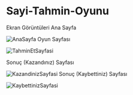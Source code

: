# Sayi-Tahmin-Oyunu
Ekran Görüntüleri
Ana Sayfa

![AnaSayfa](https://user-images.githubusercontent.com/84927381/168469289-ad717eab-2322-4053-b2e9-492a20330749.png)
Oyun Sayfası

![TahminEtSayfasi](https://user-images.githubusercontent.com/84927381/168469291-f9f54f75-a59f-45f0-8ee9-df34640683c9.png)

Sonuç (Kazandınız) Sayfası

![KazandinizSayfasi](https://user-images.githubusercontent.com/84927381/168469297-f81e007b-6312-4f84-b1c2-0744f8664fd3.png)
Sonuç (Kaybettiniz) Sayfası

![KaybettinizSayfasi](https://user-images.githubusercontent.com/84927381/168469298-f68dfcc5-2b7f-4540-94e0-2b72cb453e36.png)
